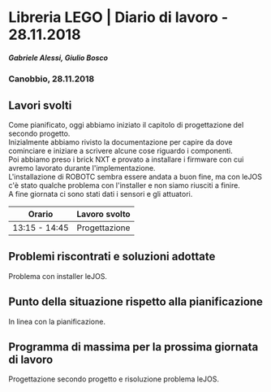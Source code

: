 # Libreria LEGO | Diario di lavoro - 28.11.2018
##### Gabriele Alessi, Giulio Bosco
### Canobbio, 28.11.2018

## Lavori svolti

Come pianificato, oggi abbiamo iniziato il capitolo di progettazione del secondo progetto.  
Inizialmente abbiamo rivisto la documentazione per capire da dove cominciare e iniziare a scrivere alcune cose riguardo i componenti.  
Poi abbiamo preso i brick NXT e provato a installare i firmware con cui avremo lavorato durante l'implementazione.  
L'installazione di ROBOTC sembra essere andata a buon fine, ma con leJOS c'è stato qualche problema con l'installer e non siamo riusciti a finire.  
A fine giornata ci sono stati dati i sensori e gli attuatori.

|Orario        |Lavoro svolto					|
|--------------|--------------------------------|
|13:15 - 14:45 |Progettazione        |

##  Problemi riscontrati e soluzioni adottate
Problema con installer leJOS.
##  Punto della situazione rispetto alla pianificazione
In linea con la pianificazione.
## Programma di massima per la prossima giornata di lavoro
Progettazione secondo progetto e risoluzione problema leJOS.
